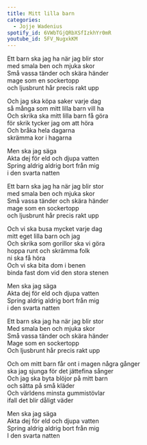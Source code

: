 ```yaml
---
title: Mitt lilla barn
categories:
  - Jojje Wadenius
spotify_id: 6VWbTGjQRbXSfIzkhYr0mR
youtube_id: 5FV_NugxkKM
---
```

Ett barn ska jag ha när jag blir stor\
med smala ben och mjuka skor\
Små vassa tänder och skära händer\
mage som en sockertopp\
och ljusbrunt hår precis rakt upp

Och jag ska köpa saker varje dag\
så många som mitt lilla barn vill ha\
Och skrika ska mitt lilla barn få göra\
för skrik tycker jag om att höra\
Och bråka hela dagarna\
skrämma kor i hagarna

Men ska jag säga\
Akta dej för eld och djupa vatten\
Spring aldrig aldrig bort från mig\
i den svarta natten

Ett barn ska jag ha när jag blir stor\
med smala ben och mjuka skor\
Små vassa tänder och skära händer\
mage som en sockertopp\
och ljusbrunt hår precis rakt upp

Och vi ska busa mycket varje dag\
mitt eget lilla barn och jag\
Och skrika som gorillor ska vi göra\
hoppa runt och skrämma folk\
ni ska få höra\
Och vi ska bita dom i benen\
binda fast dom vid den stora stenen

Men ska jag säga\
Akta dej för eld och djupa vatten\
Spring aldrig aldrig bort från mig\
i den svarta natten

Ett barn ska jag ha när jag blir stor\
Med smala ben och mjuka skor\
Små vassa tänder och skära händer\
Mage som en sockertopp\
Och ljusbrunt hår precis rakt upp

Och om mitt barn får ont i magen några gånger\
ska jag sjunga för det jättefina sånger\
Och jag ska byta blöjor på mitt barn\
och sätta på små kläder\
Och världens minsta gummistövlar\
ifall det blir dåligt väder

Men ska jag säga\
Akta dej för eld och djupa vatten\
Spring aldrig aldrig bort från mig\
I den svarta natten
